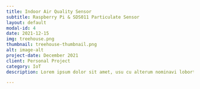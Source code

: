 ```yaml
---
title: Indoor Air Quality Sensor
subtitle: Raspberry Pi & SDS011 Particulate Sensor
layout: default
modal-id: 4
date: 2021-12-15
img: treehouse.png
thumbnail: treehouse-thumbnail.png
alt: image-alt
project-date: December 2021
client: Personal Project
category: IoT
description: Lorem ipsum dolor sit amet, usu cu alterum nominavi lobortis. At duo novum diceret. Tantas apeirian vix et, usu sanctus postulant inciderint ut, populo diceret necessitatibus in vim. Cu eum dicam feugiat noluisse.

---
```

